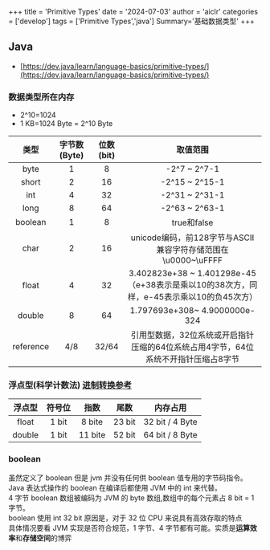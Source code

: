+++
title = 'Primitive Types'
date = '2024-07-03'
author = 'aiclr'
categories = ['develop']
tags = ['Primitive Types','java']
Summary='基础数据类型'
+++

## Java

- [https://dev.java/learn/language-basics/primitive-types/](https://dev.java/learn/language-basics/primitive-types/)


### 数据类型所在内存

- 2^10=1024
- 1 KB=1024 Byte = 2^10 Byte

|    类型     | 字节数(Byte) | 位数(bit) |                               取值范围                                |
|:---------:|:---------:|:-------:|:-----------------------------------------------------------------:|
|   byte    |     1     |    8    |                           -2^7 ~ 2^7-1                            |
|   short   |     2     |   16    |                          -2^15 ~ 2^15-1                           |
|    int    |     4     |   32    |                          -2^31 ~ 2^31-1                           |
|   long    |     8     |   64    |                          -2^63 ~ 2^63-1                           |
|  boolean  |     1     |    8    |                            true和false                             |
|   char    |     2     |   16    |           unicode编码，前128字节与ASCII兼容字符存储范围在 \u0000~\uFFFF           |
|   float   |     4     |   32    | 3.402823e+38 ~ 1.401298e-45（e+38表示是乘以10的38次方，同样，e-45表示乘以10的负45次方） |
|  double   |     8     |   64    |                   1.797693e+308~ 4.9000000e-324                   |
| reference |    4/8    |  32/64  |           引用型数据，32位系统或开启指针压缩的64位系统占用4字节，64位系统不开指针压缩占8字节           |

### 浮点型(科学计数法) [进制转换参考](../decimal/)

|  浮点型   |  符号位  |   指数    |   尾数   |      内存占用       |
|:------:|:-----:|:-------:|:------:|:---------------:|
| float  | 1 bit | 8 bite  | 23 bit | 32 bit / 4 Byte |
| double | 1 bit | 11 bite | 52 bit | 64 bit / 8 Byte |


### boolean

虽然定义了 boolean 但是 jvm 并没有任何供 boolean 值专用的字节码指令。\
Java 表达式操作的 boolean 在编译后都使用 JVM 中的 int 来代替。 \
4 字节 boolean 数组被编码为 JVM 的 byte 数组,数组中的每个元素占 8 bit = 1 字节。 \
boolean 使用 int 32 bit 原因是，对于 32 位 CPU 来说具有高效存取的特点 \
具体情况要看 JVM 实现是否符合规范，1 字节、4 字节都有可能。实质是**运算效率**和**存储空间**的博弈